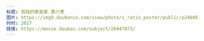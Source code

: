 ```yaml
---
标题: 孤独的美食家 第六季
图片: https://img9.doubanio.com/view/photo/s_ratio_poster/public/p2460556666.jpg
时时: 2017
链接: https://movie.douban.com/subject/26947873/
---
```

